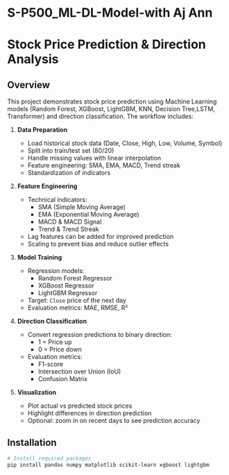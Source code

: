 # S-P500_ML-DL-Model-with Aj Ann 

# Stock Price Prediction & Direction Analysis

## Overview
This project demonstrates stock price prediction using Machine Learning models (Random Forest, XGBoost, LightGBM, KNN, Decision Tree,LSTM, Transformer) and direction classification. The workflow includes:

1. **Data Preparation**
   - Load historical stock data (Date, Close, High, Low, Volume, Symbol)
   - Split into train/test set (80/20)
   - Handle missing values with linear interpolation
   - Feature engineering: SMA, EMA, MACD, Trend streak
   - Standardization of indicators

2. **Feature Engineering**
   - Technical indicators:
     - SMA (Simple Moving Average)
     - EMA (Exponential Moving Average)
     - MACD & MACD Signal
     - Trend & Trend Streak
   - Lag features can be added for improved prediction
   - Scaling to prevent bias and reduce outlier effects

3. **Model Training**
   - Regression models:
     - Random Forest Regressor
     - XGBoost Regressor
     - LightGBM Regressor
   - Target: `Close` price of the next day
   - Evaluation metrics: MAE, RMSE, R²

4. **Direction Classification**
   - Convert regression predictions to binary direction:
     - 1 = Price up
     - 0 = Price down
   - Evaluation metrics:
     - F1-score
     - Intersection over Union (IoU)
     - Confusion Matrix

5. **Visualization**
   - Plot actual vs predicted stock prices
   - Highlight differences in direction prediction
   - Optional: zoom in on recent days to see prediction accuracy

## Installation

```bash
# Install required packages
pip install pandas numpy matplotlib scikit-learn xgboost lightgbm
